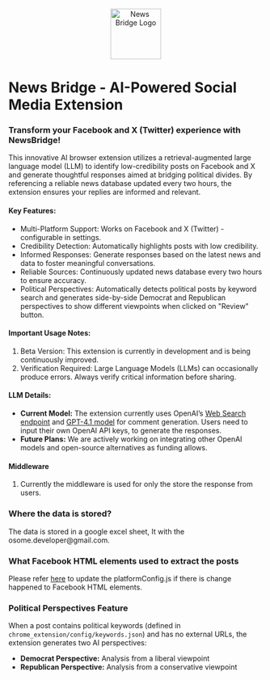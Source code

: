 
<div style="text-align: center; margin: 20px 0;">
  <img src="https://raw.githubusercontent.com/osome-iu/NewsBridge/refs/heads/main/chrome_extension/images/news_bridge.png" 
       alt="News Bridge Logo" 
       style="width: 100px; height: auto;">
</div>

# News Bridge - AI-Powered Social Media Extension

<h3>Transform your Facebook and X (Twitter) experience with NewsBridge!</h3> 

<p>This innovative AI browser extension utilizes a retrieval-augmented large language model (LLM) to identify low-credibility posts on Facebook and X and generate thoughtful responses aimed at bridging political divides. By referencing a reliable news database updated every two hours, the extension ensures your replies are informed and relevant.</p>

<h4>Key Features:</h4>
<ul>
 <li>Multi-Platform Support: Works on Facebook and X (Twitter) - configurable in settings.</li>
  <li>Credibility Detection: Automatically highlights posts with low credibility.</li>
  <li>Informed Responses: Generate responses based on the latest news and data to foster meaningful conversations.</li>
  <li>Reliable Sources: Continuously updated news database every two hours to ensure accuracy.</li>
  <li>Political Perspectives: Automatically detects political posts by keyword search and generates side-by-side Democrat and Republican perspectives to show different viewpoints when clicked on "Review" button.</li>
</ul>
<h4>Important Usage Notes:</h4>
<ol>
<li>Beta Version: This extension is currently in development and is being continuously improved.</li>
<li>Verification Required: Large Language Models (LLMs) can occasionally produce errors. Always verify critical information before sharing.</li>
</ol>  
<h4>LLM Details:</h4>
<ul>
  <li>
    <strong>Current Model:</strong> The extension currently uses OpenAI’s 
    <a href="https://platform.openai.com/docs/guides/tools-web-search?api-mode=chat" target="_blank" rel="noopener noreferrer">Web Search endpoint</a> and <a href="https://platform.openai.com/docs/models/gpt-4.1" target="_blank" rel="noopener noreferrer">GPT-4.1 model</a> for comment generation. 
    Users need to input their own OpenAI API keys, to generate the responses. 
  </li>
  <li>
    <strong>Future Plans:</strong> We are actively working on integrating other OpenAI models and open-source alternatives as funding allows.
  </li>
</ul>
<h4>Middleware</h4>
<ol>
  <li>Currently the middleware is used for only the store the response from users.</li>
</ol>

<h3>Where the data is stored?</h3>
<p>The data is stored in a google excel sheet, It with the osome.developer@gmail.com.</p>

<h3>What Facebook HTML elements used to extract the posts</h3>
<p>Please refer <a href="https://docs.google.com/document/d/1Z5RAhHT91-bP2gjqXzTd0DkFQsABng1RH5gSoZ9TuQA/edit?usp=sharing" target="_blank" rel="noopener noreferrer">here</a> to update the platformConfig.js if there is change happened to Facebook HTML elements. </p>

<h3>Political Perspectives Feature</h3>
<p>When a post contains political keywords (defined in <code>chrome_extension/config/keywords.json</code>) and has no external URLs, the extension generates two AI perspectives:</p>
<ul>
  <li><strong>Democrat Perspective:</strong> Analysis from a liberal viewpoint</li>
  <li><strong>Republican Perspective:</strong> Analysis from a conservative viewpoint</li>
</ul>







